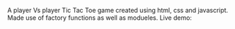 A player Vs player Tic Tac Toe game created using html, css and javascript. Made use of factory functions as well as modueles.
Live demo: 
